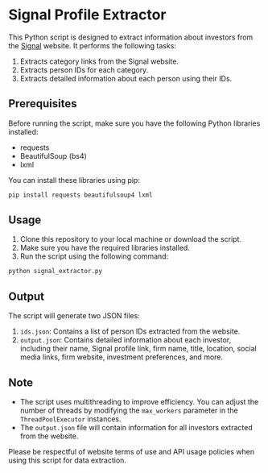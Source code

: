 # Signal Profile Extractor

This Python script is designed to extract information about investors from the [Signal](https://signal.nfx.com/) website. It performs the following tasks:

1. Extracts category links from the Signal website.
2. Extracts person IDs for each category.
3. Extracts detailed information about each person using their IDs.

## Prerequisites

Before running the script, make sure you have the following Python libraries installed:

- requests
- BeautifulSoup (bs4)
- lxml

You can install these libraries using pip:

```bash
pip install requests beautifulsoup4 lxml
```

## Usage

1. Clone this repository to your local machine or download the script.
2. Make sure you have the required libraries installed.
3. Run the script using the following command:

```bash
python signal_extractor.py
```

## Output

The script will generate two JSON files:

1. `ids.json`: Contains a list of person IDs extracted from the website.
2. `output.json`: Contains detailed information about each investor, including their name, Signal profile link, firm name, title, location, social media links, firm website, investment preferences, and more.

## Note

- The script uses multithreading to improve efficiency. You can adjust the number of threads by modifying the `max_workers` parameter in the `ThreadPoolExecutor` instances.
- The `output.json` file will contain information for all investors extracted from the website.

Please be respectful of website terms of use and API usage policies when using this script for data extraction.
